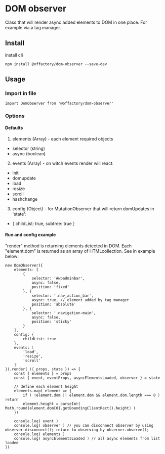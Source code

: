 # DOM observer

Class that will render async added elements to DOM in one place. For example via a tag manager.

## Install

install cli

```
npm install @offactory/dom-observer --save-dev
```

## Usage

### Import in file

```
import DomObserver from '@offactory/dom-observer'
```

### Options

#### Defaults

1. elements (Array) - each element required objects
- selector (string)
- async (boolean)

2. events (Array) - on witch events render will react:
- init
- domupdate
- load
- resize
- scroll
- hashchange

3. config (Object) - for MutationObserver that will return domUpdates in 'state':
- { childList: true, subtree: true }

#### Run and config example

"render" method is returning elements detected in DOM.
Each "element.dom" is returned as an array of HTMLcollection. See in example below:
```
new DomObserver({
    elements: [
        { 
            selector: '#wpadminbar',
            async: false,
            position: 'fixed'
        }, { 
            selector: '.nav_action_bar',
            async: true, // element added by tag manager
            position: 'absolute'
        }, { 
            selector: '.navigation-main',
            async: false,
            position: 'sticky'
        }
    ],
    config: { 
        childList: true
    },
    events: [
        'load',
        'resize',
        'scroll'
    ]
}).render( ({ props, state }) => {
    const { elements } = props
    const { event, eventProps, asyncElementsLoaded, observer } = state

    // define each element height
    elements.map( element => {
        if ( !element.dom || element.dom && element.dom.length === 0 ) return
        element.height = parseInt( Math.round(element.dom[0].getBoundingClientRect().height) )
    })

    console.log( event )
    console.log( observer ) // you can disconnect observer by using observer.disconnect(); return to observing by observer.observe();
    console.log( elements )
    console.log( asyncElementsLoaded ) // all async elements from list loaded
})
```